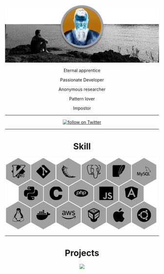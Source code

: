 <!-- ![](https://github.com/KennBro/KennBro/blob/main/img/Banner-avatar.png) -->
<!-- ![](/img/Banner-avatar.png) -->
<div align="center">
    <img alt="banner" src="/img/Banner-avatar.png">
</div>

<p align="center">Eternal apprentice</p>
<p align="center">Passionate Developer</p>
<p align="center">Anonymous researcher</p>
<p align="center">Pattern lover</p>
<p align="center">Impostor</p>

---

<div align="center" style="margin-bottom: 10px;">
    <a href="https://twitter.com/intent/follow?screen_name=kennbroorg">
	<img alt="follow on Twitter" src="https://img.shields.io/twitter/follow/kennbroorg.svg?label=follow%20&style=for-the-badge&logo=twitter&labelColor=abcdef&color=1da1f2">
    </a>
</div>

---

<h1 align="center">Skill</h1>

![](/img/Skill-trx.png)

---

<h1 align="center">Projects</h1>

<div align="center">
    <a href="https://vimeo.com/434501702"><img src="/img/iKySol.gif"></a>
</div>